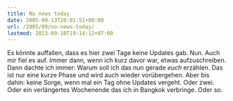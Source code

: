 ```yaml
---
title: No news today
date: 2005-09-13T20:01:51+00:00
url: /2005/09/no-news-today/
lastmod: 2023-09-10T19:14:12+07:00
---
```

Es könnte auffallen, dass es hier zwei Tage keine Updates gab. Nun. Auch mir fiel es auf. Immer dann, wenn ich kurz davor war, etwas aufzuschreiben. Dann dachte ich immer: Warum soll ich das nun gerade _euch_ erzählen. Das ist nur eine kurze Phase und wird auch wieder vorübergehen. Aber bis dahin: keine Sorge, wenn mal ein Tag ohne Updates vergeht. Oder zwei. Oder ein verlängertes Wochenende das ich in Bangkok verbringe. Oder so.
